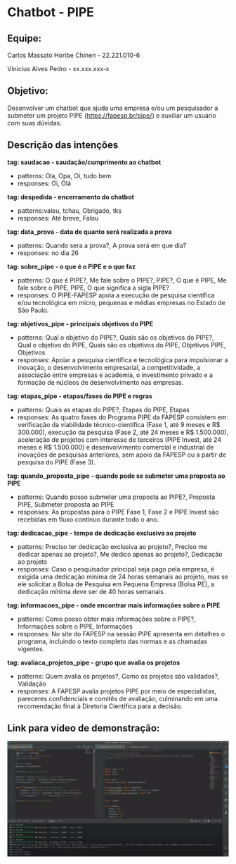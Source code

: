 # Chatbot - PIPE

## Equipe:

Carlos Massato Horibe Chinen - 22.221.010-6

Vinicius Alves Pedro - xx.xxx.xxx-x

## Objetivo:

Desenvolver um chatbot que ajuda uma empresa e/ou um pesquisador a submeter um projeto PIPE (https://fapesp.br/pipe/) e auxiliar um usuário com suas dúvidas.

## Descrição das intenções

**tag: saudacao - saudação/cumprimento ao chatbot**

- patterns: Ola, Opa, Oi, tudo bem
- responses: Oi, Olá

**tag: despedida - encerramento do chatbot**

- patterns:valeu, tchau, Obrigado, tks
- responses: Até breve, Falou

**tag: data_prova - data de quanto será realizada a prova**

- patterns: Quando sera a prova?, A prova será em que dia?
- responses: no dia 26

**tag: sobre_pipe - o que é o PIPE e o que faz**

- patterns: O que é PIPE?, Me fale sobre o PIPE?, PIPE?, O que é PIPE, Me fale sobre o PIPE, PIPE, O que significa a sigla PIPE?
- responses: O PIPE-FAPESP apoia a execução de pesquisa científica e/ou tecnológica em micro, pequenas e médias empresas no Estado de São Paulo.

**tag: objetivos_pipe - principais objetivos do PIPE**

- patterns: Qual o objetivo do PIPE?, Quais são os objetivos do PIPE?, Qual o objetivo do PIPE, Quais são os objetivos do PIPE, Objetivos PIPE, Objetivos
- responses: Apoiar a pesquisa científica e tecnológica para impulsionar a inovação, o desenvolvimento empresarial, a competitividade, a associação entre empresas e academia, o investimento privado e a formação de núcleos de desenvolvimento nas empresas.

**tag: etapas_pipe - etapas/fases do PIPE e regras**

- patterns: Quais as etapas do PIPE?, Etapas do PIPE, Etapas
- responses: As quatro fases do Programa PIPE da FAPESP consistem em: verificação da viabilidade técnico-científica (Fase 1, até 9 meses e R$ 300.000), execução da pesquisa (Fase 2, até 24 meses e R$ 1.500.000), aceleração de projetos com interesse de terceiros (PIPE Invest, até 24 meses e R$ 1.500.000) e desenvolvimento comercial e industrial de inovações de pesquisas anteriores, sem apoio da FAPESP ou a partir de pesquisa do PIPE (Fase 3).

**tag: quando_proposta_pipe - quando pode se submeter uma proposta ao PIPE**

- patterns: Quando posso submeter uma proposta ao PIPE?, Proposta PIPE, Submeter proposta ao PIPE
- responses: As propostas para o PIPE Fase 1, Fase 2 e PIPE Invest são recebidas em fluxo contínuo durante todo o ano.

**tag: dedicacao_pipe - tempo de dedicação exclusiva ao projeto**

- patterns: Preciso ter dedicação exclusiva ao projeto?, Preciso me dedicar apenas ao projeto?, Me dedico apenas ao projeto?, Dedicação ao projeto
- responses: Caso o pesquisador principal seja pago pela empresa, é exigida uma dedicação mínima de 24 horas semanais ao projeto, mas se ele solicitar a Bolsa de Pesquisa em Pequena Empresa (Bolsa PE), a dedicação mínima deve ser de 40 horas semanais.

**tag: informacoes_pipe - onde encontrar mais informações sobre o PIPE**

- patterns: Como posso obter mais informações sobre o PIPE?, Informações sobre o PIPE, Informações
- responses: No site do FAPESP na sessão PIPE apresenta em detalhes o programa, incluindo o texto completo das normas e as chamadas vigentes.

**tag: avaliaca_projetos_pipe - grupo que avalia os projetos**

- patterns: Quem avalia os projetos?, Como os projetos são validados?, Validação
- responses: A FAPESP avalia projetos PIPE por meio de especialistas, pareceres confidenciais e comitês de avaliação, culminando em uma recomendação final à Diretoria Científica para a decisão.

## Link para vídeo de demonstração:

[![Watch the video](placeholder-img-demo-chatbot.png)](https://youtu.be/I6kSvH6nz_0)

